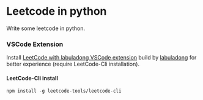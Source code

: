 # Leetcode in python

Write some leetcode in python.

### VSCode Extension

Install [LeetCode with labuladong VSCode extension](https://marketplace.visualstudio.com/items?itemName=labuladong.leetcode-helper) build by [labuladong](https://github.com/labuladong/fucking-algorithm) for better experience (require LeetCode-Cli installation).

#### LeetCode-Cli install

    npm install -g leetcode-tools/leetcode-cli
